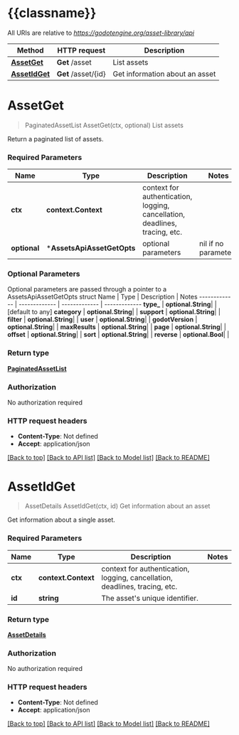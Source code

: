 # {{classname}}

All URIs are relative to *https://godotengine.org/asset-library/api*

Method | HTTP request | Description
------------- | ------------- | -------------
[**AssetGet**](AssetsApi.md#AssetGet) | **Get** /asset | List assets
[**AssetIdGet**](AssetsApi.md#AssetIdGet) | **Get** /asset/{id} | Get information about an asset

# **AssetGet**
> PaginatedAssetList AssetGet(ctx, optional)
List assets

Return a paginated list of assets.

### Required Parameters

Name | Type | Description  | Notes
------------- | ------------- | ------------- | -------------
 **ctx** | **context.Context** | context for authentication, logging, cancellation, deadlines, tracing, etc.
 **optional** | ***AssetsApiAssetGetOpts** | optional parameters | nil if no parameters

### Optional Parameters
Optional parameters are passed through a pointer to a AssetsApiAssetGetOpts struct
Name | Type | Description  | Notes
------------- | ------------- | ------------- | -------------
 **type_** | **optional.String**|  | [default to any]
 **category** | **optional.String**|  | 
 **support** | **optional.String**|  | 
 **filter** | **optional.String**|  | 
 **user** | **optional.String**|  | 
 **godotVersion** | **optional.String**|  | 
 **maxResults** | **optional.String**|  | 
 **page** | **optional.String**|  | 
 **offset** | **optional.String**|  | 
 **sort** | **optional.String**|  | 
 **reverse** | **optional.Bool**|  | 

### Return type

[**PaginatedAssetList**](PaginatedAssetList.md)

### Authorization

No authorization required

### HTTP request headers

 - **Content-Type**: Not defined
 - **Accept**: application/json

[[Back to top]](#) [[Back to API list]](../README.md#documentation-for-api-endpoints) [[Back to Model list]](../README.md#documentation-for-models) [[Back to README]](../README.md)

# **AssetIdGet**
> AssetDetails AssetIdGet(ctx, id)
Get information about an asset

Get information about a single asset.

### Required Parameters

Name | Type | Description  | Notes
------------- | ------------- | ------------- | -------------
 **ctx** | **context.Context** | context for authentication, logging, cancellation, deadlines, tracing, etc.
  **id** | **string**| The asset&#x27;s unique identifier. | 

### Return type

[**AssetDetails**](AssetDetails.md)

### Authorization

No authorization required

### HTTP request headers

 - **Content-Type**: Not defined
 - **Accept**: application/json

[[Back to top]](#) [[Back to API list]](../README.md#documentation-for-api-endpoints) [[Back to Model list]](../README.md#documentation-for-models) [[Back to README]](../README.md)

